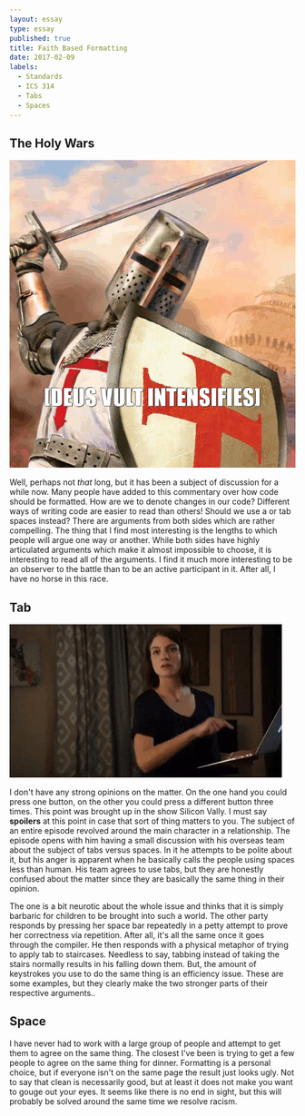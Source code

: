 ```yaml
---
layout: essay
type: essay
published: true
title: Faith Based Formatting
date: 2017-02-09
labels:
  - Standards
  - ICS 314
  - Tabs
  - Spaces
---
```


## The Holy Wars

<img class="ui medium left floated image" src="../images/knight.gif">

Well, perhaps not *that* long, but it has been a subject of discussion for a while now. Many people have added to this commentary over how code should be formatted. How are we to denote changes in our code? Different ways of writing code are easier to read than others! Should we use a or tab spaces instead? There are arguments from both sides which are rather compelling. The thing that I find most interesting is the lengths to which people will argue one way or another. While both sides have highly articulated arguments which make it almost impossible to choose, it is interesting to read all of the arguments. I find it much more interesting to be an observer to the battle than to be an active participant in it. After all, I have no horse in this race.

## Tab

<img class="ui medium left floated image" src="../images/spaces.gif">

I don't have any strong opinions on the matter. On the one hand you could press one button, on the other you could press a different button three times. This point was brought up in the show Silicon Vally. I must say **spoilers** at this point in case that sort of thing matters to you. The subject of an entire episode revolved around the main character in a relationship. The episode opens with him having a small discussion with his overseas team about the subject of tabs versus spaces. In it he attempts to be polite about it, but his anger is apparent when he basically calls the people using spaces less than human. His team agrees to use tabs, but they are honestly confused about the matter since they are basically the same thing in their opinion.

The one is a bit neurotic about the whole issue and thinks that it is simply barbaric for children to be brought into such a world. The other party responds by pressing her space bar repeatedly in a petty attempt to prove her correctness via repetition. After all, it's all the same once it goes through the compiler. He then responds with a physical metaphor of trying to apply tab to staircases. Needless to say, tabbing instead of taking the stairs normally results in his falling down them. But, the amount of keystrokes you use to do the same thing is an efficiency issue. These are some examples, but they clearly make the two stronger parts of their respective arguments.. 

## Space

I have never had to work with a large group of people and attempt to get them to agree on the same thing. The closest I've been is trying to get a few people to agree on the same thing for dinner. Formatting is a personal choice, but if everyone isn't on the same page the result just looks ugly. Not to say that clean is necessarily good, but at least it does not make you want to gouge out your eyes. It seems like there is no end in sight, but this will probably be solved around the same time we resolve racism.
